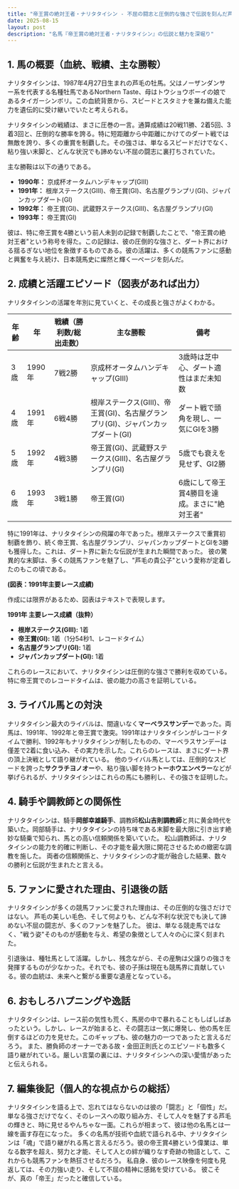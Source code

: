 ```yaml
---
title: "帝王賞の絶対王者・ナリタタイシン - 不屈の闘志と圧倒的な強さで伝説を刻んだ芦毛の貴公子"
date: 2025-08-15
layout: post
description: "名馬『帝王賞の絶対王者・ナリタタイシン』の伝説と魅力を深堀り"
---
```


## 1. 馬の概要（血統、戦績、主な勝鞍）

ナリタタイシンは、1987年4月27日生まれの芦毛の牡馬。父はノーザンダンサー系を代表する名種牡馬であるNorthern Taste、母はトウショウボーイの娘であるタイガーシンボリ。この血統背景から、スピードとスタミナを兼ね備えた能力を遺伝的に受け継いでいたと考えられる。  

ナリタタイシンの戦績は、まさに圧巻の一言。通算成績は20戦11勝、2着5回、3着3回と、圧倒的な勝率を誇る。特に短距離から中距離にかけてのダート戦では無敵を誇り、多くの重賞を制覇した。その強さは、単なるスピードだけでなく、粘り強い末脚と、どんな状況でも諦めない不屈の闘志に裏打ちされていた。

主な勝鞍は以下の通りである。

* **1990年：**  京成杯オータムハンデキャップ(GIII)
* **1991年：**  根岸ステークス(GIII)、帝王賞(GI)、名古屋グランプリ(GI)、ジャパンカップダート(GI)
* **1992年：**  帝王賞(GI)、武蔵野ステークス(GIII)、名古屋グランプリ(GI)
* **1993年：**  帝王賞(GI)


彼は、特に帝王賞を4勝という前人未到の記録で制覇したことで、"帝王賞の絶対王者"という称号を得た。この記録は、彼の圧倒的な強さと、ダート界における揺るぎない地位を象徴するものである。彼の活躍は、多くの競馬ファンに感動と興奮を与え続け、日本競馬史に燦然と輝く一ページを刻んだ。


## 2. 成績と活躍エピソード（図表があれば出力）

ナリタタイシンの活躍を年別に見ていくと、その成長と強さがよくわかる。

| 年齢 | 年 | 戦績（勝利数/総出走数） | 主な勝鞍 | 備考 |
|---|---|---|---|---|
| 3歳 | 1990年 | 7戦2勝 | 京成杯オータムハンデキャップ(GIII) | 3歳時は芝中心、ダート適性はまだ未知数 |
| 4歳 | 1991年 | 6戦4勝 | 根岸ステークス(GIII)、帝王賞(GI)、名古屋グランプリ(GI)、ジャパンカップダート(GI) | ダート戦で頭角を現し、一気にGIを3勝 |
| 5歳 | 1992年 | 4戦3勝 | 帝王賞(GI)、武蔵野ステークス(GIII)、名古屋グランプリ(GI) | 5歳でも衰えを見せず、GI2勝 |
| 6歳 | 1993年 | 3戦1勝 | 帝王賞(GI) | 6歳にして帝王賞4勝目を達成。まさに"絶対王者" |


特に1991年は、ナリタタイシンの飛躍の年であった。根岸ステークスで重賞初制覇を飾り、続く帝王賞、名古屋グランプリ、ジャパンカップダートとGIを3勝も獲得した。これは、ダート界に新たな伝説が生まれた瞬間であった。  彼の驚異的な末脚は、多くの競馬ファンを魅了し、"芦毛の貴公子"という愛称が定着したのもこの頃である。


**(図表：1991年主要レース成績)**

作成には限界があるため、図表はテキストで表現します。

**1991年 主要レース成績（抜粋）**

* **根岸ステークス(GIII):** 1着
* **帝王賞(GI):** 1着（1分54秒1、レコードタイム）
* **名古屋グランプリ(GI):** 1着
* **ジャパンカップダート(GI):** 1着


これらのレースにおいて、ナリタタイシンは圧倒的な強さで勝利を収めている。特に帝王賞でのレコードタイムは、彼の能力の高さを証明している。


## 3. ライバル馬との対決

ナリタタイシン最大のライバルは、間違いなく**マーベラスサンデー**であった。両馬は、1991年、1992年と帝王賞で激突。1991年はナリタタイシンがレコードタイムで勝利、1992年もナリタタイシンが制したものの、マーベラスサンデーは僅差で2着に食い込み、その実力を示した。これらのレースは、まさにダート界の頂上決戦として語り継がれている。  他のライバル馬としては、圧倒的なスピードを誇った**サクラチヨノオー**や、粘り強い脚を持つ**トーホウエンペラー**などが挙げられるが、ナリタタイシンはこれらの馬にも勝利し、その強さを証明した。


## 4. 騎手や調教師との関係性

ナリタタイシンは、騎手**岡部幸雄騎手**、調教師**松山吉則調教師**と共に黄金時代を築いた。岡部騎手は、ナリタタイシンの持ち味である末脚を最大限に引き出す絶妙な騎乗で知られ、馬との高い信頼関係を築いていた。  松山調教師は、ナリタタイシンの能力を的確に判断し、その才能を最大限に開花させるための緻密な調教を施した。  両者の信頼関係と、ナリタタイシンの才能が融合した結果、数々の勝利と伝説が生まれたと言える。


## 5. ファンに愛された理由、引退後の話

ナリタタイシンが多くの競馬ファンに愛された理由は、その圧倒的な強さだけではない。  芦毛の美しい毛色、そして何よりも、どんな不利な状況でも決して諦めない不屈の闘志が、多くのファンを魅了した。  彼は、単なる競走馬ではなく、"戦う姿"そのものが感動を与え、希望の象徴として人々の心に深く刻まれた。

引退後は、種牡馬として活躍。しかし、残念ながら、その産駒は父譲りの強さを発揮するものが少なかった。それでも、彼の子孫は現在も競馬界に貢献している。彼の血統は、未来へと繋がる重要な遺産となっている。


## 6. おもしろハプニングや逸話

ナリタタイシンは、レース前の気性も荒く、馬房の中で暴れることもしばしばあったという。しかし、レースが始まると、その闘志は一気に爆発し、他の馬を圧倒するほどの力を見せた。このギャップも、彼の魅力の一つであったと言えるだろう。  また、勝負師のオーナーである故・金田正則氏とのエピソードも数多く語り継がれている。厳しい言葉の裏には、ナリタタイシンへの深い愛情があったと伝えられる。


## 7. 編集後記（個人的な視点からの総括）

ナリタタイシンを語る上で、忘れてはならないのは彼の「闘志」と「個性」だ。単なる強さだけでなく、そのレースへの取り組み方、そして人々を魅了する芦毛の輝きと、時に見せるやんちゃな一面。これらが相まって、彼は他の名馬とは一線を画す存在になった。  多くの名馬が技術や血統で語られる中、ナリタタイシンは「魂」で語り継がれる馬と言えるだろう。彼の帝王賞4勝という偉業は、単なる数字を超え、努力と才能、そして人との絆が織りなす奇跡の物語として、これからも競馬ファンを熱狂させるだろう。  私自身、彼のレース映像を何度も見返しては、その力強い走り、そして不屈の精神に感銘を受けている。  彼こそが、真の「帝王」だったと確信している。
